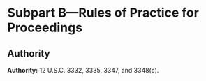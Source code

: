 # Subpart B—Rules of Practice for Proceedings

## Authority

**Authority:** 12 U.S.C. 3332, 3335, 3347, and 3348(c). 


